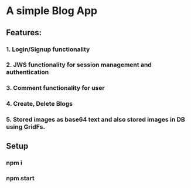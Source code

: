 # A simple Blog App
## Features:
### 1. Login/Signup functionality
### 2. JWS functionality for session management and authentication
### 3. Comment functionality for user
### 4. Create, Delete Blogs
### 5. Stored images as base64 text and also stored images in DB using GridFs.

## Setup
### npm i
### npm start
